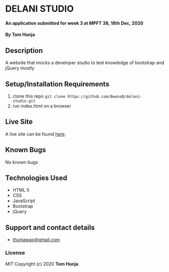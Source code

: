 # DELANI STUDIO 
#### An application submitted for week 3 at MPFT 38, 18th Dec, 2020
#### By **Tom Hunja**
## Description
A website that mocks a developer studio to test knowledge of bootstrap and jQuery mostly
## Setup/Installation Requirements
1. clone this repo
    ```git clone https://github.com/BwanaQ/delani-studio.git```
1. run index.html on a browser

## Live Site
A live site can be found [here](https://bwanaq.github.io/delani-studio/).
## Known Bugs
No known bugs
## Technologies Used
* HTML 5
* CSS
* JavaScript
* Bootstrap
* jQuery
## Support and contact details
* thunjawax@gmail.com
### License
*MIT*
Copyright (c) 2020 **Tom Hunja**
  